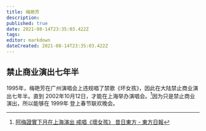 ```yaml
---
title: 梅艳芳
description: 
published: true
date: 2021-08-14T23:35:03.422Z
tags: 
editor: markdown
dateCreated: 2021-08-14T23:35:03.422Z
---
```


## 禁止商业演出七年半

1995年，梅艳芳在广州演唱会上违规唱了禁歌《坏女孩》，因此在大陆禁止商业演出七年半。直到 2002年10月12日，才能在上海举办演唱会。[^bsyh]因为只是禁止商业演出，所以能够在 1999年 登上春节联欢晚会。

[^bsyh]: [阿梅證實下月在上海演出 戒唱《壞女孩》 昔日東方 - 東方日報](https://web.archive.org/web/20210814152913/https://orientaldaily.on.cc/archive/20020927/ent/ent_a03cnt.html)
